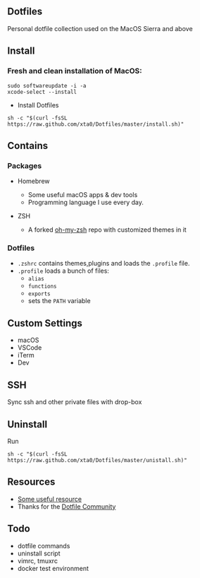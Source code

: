 ## Dotfiles

Personal dotfile collection used on the MacOS Sierra and above


## Install

### Fresh and clean installation of MacOS:

```
sudo softwareupdate -i -a
xcode-select --install
```

- Install Dotfiles

```
sh -c "$(curl -fsSL https://raw.github.com/xta0/Dotfiles/master/install.sh)"
```

## Contains

### Packages

- Homebrew
    - Some useful macOS apps & dev tools
    - Programming language I use every day.
        
- ZSH
    - A forked [oh-my-zsh](https://github.com/xta0/oh-my-zsh) repo with customized themes in it 

### Dotfiles

- `.zshrc` contains themes,plugins and loads the `.profile` file.
- `.profile` loads a bunch of files: 
    - `alias`
    - `functions`
    - `exports` 
    - sets the `PATH` variable
  
## Custom Settings

- macOS
- VSCode
- iTerm
- Dev

## SSH

Sync ssh and other private files with drop-box

## Uninstall

Run

```
sh -c "$(curl -fsSL https://raw.github.com/xta0/Dotfiles/master/unistall.sh)"
```



## Resources

- [Some useful resource](https://github.com/webpro/dotfiles)
- Thanks for the [Dotfile Community](http://dotfiles.github.io/)


## Todo

- dotfile commands
- uninstall script
- vimrc, tmuxrc
- docker test environment
